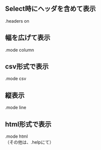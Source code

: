 ## Select時にヘッダを含めて表示
.headers on

## 幅を広げて表示
.mode column

## csv形式で表示
.mode csv

## 縦表示
.mode line

## html形式で表示
.mode html    
（その他は、.helpにて）

